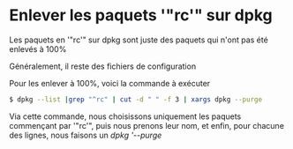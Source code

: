 # Enlever les paquets '"rc'" sur dpkg

Les paquets en '"rc'" sur dpkg sont juste des paquets qui n'ont pas été
enlevés à 100%

Généralement, il reste des fichiers de configuration

Pour les enlever à 100%, voici la commande à exécuter

```bash
$ dpkg --list |grep "^rc" | cut -d " " -f 3 | xargs dpkg --purge
```

Via cette commande, nous choisissons uniquement les paquets commençant
par '"rc'", puis nous prenons leur nom, et enfin, pour chacune des
lignes, nous faisons un *dpkg '--purge*
